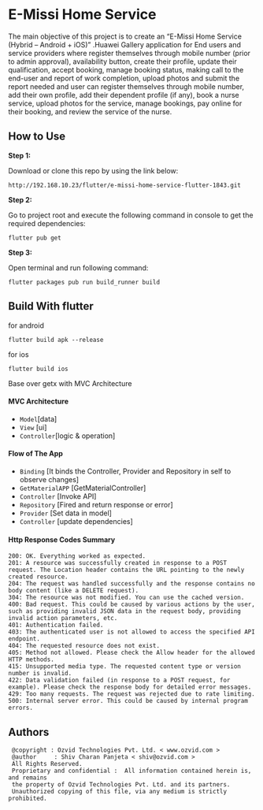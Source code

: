 # E-Missi Home Service

The main objective of this project is to create an “E-Missi Home Service (Hybrid – Android + iOS)” .Huawei Gallery application for End users and service providers where register themselves through mobile number (prior to admin approval), 
availability button, create their profile, update their qualification, accept booking, manage booking status, making call to the end-user and report of work completion, upload photos and submit the report needed and user can register themselves through mobile number, add their own profile, add their dependent profile (if any), book a nurse service, upload photos for the service, 
manage bookings, pay online for their booking, and review the service of the nurse.

## How to Use

**Step 1:**

Download or clone this repo by using the link below:

```
http://192.168.10.23/flutter/e-missi-home-service-flutter-1843.git

```

**Step 2:**

Go to project root and execute the following command in console to get the required dependencies:

```
flutter pub get 

```
**Step 3:**

Open terminal and run following command:

```
flutter packages pub run build_runner build

```

## Build With flutter

for android

```
flutter build apk --release
```

for ios

```
flutter build ios

```

Base over getx with MVC Architecture

#### MVC Architecture

- `Model`[data]
- `View` [ui]
- `Controller`[logic & operation]

#### Flow of The App

- `Binding` [It binds the Controller, Provider and Repository in self to observe changes]
- `GetMaterialAPP` [GetMaterialController]
- `Controller` [Invoke API]
- `Repository` [Fired and return response or error]
- `Provider` [Set data in model]
- `Controller` [update dependencies]

#### Http Response Codes Summary
    200: OK. Everything worked as expected.
    201: A resource was successfully created in response to a POST request. The Location header contains the URL pointing to the newly created resource.
    204: The request was handled successfully and the response contains no body content (like a DELETE request).
    304: The resource was not modified. You can use the cached version.
    400: Bad request. This could be caused by various actions by the user, such as providing invalid JSON data in the request body, providing invalid action parameters, etc.
    401: Authentication failed.
    403: The authenticated user is not allowed to access the specified API endpoint.
    404: The requested resource does not exist.
    405: Method not allowed. Please check the Allow header for the allowed HTTP methods.
    415: Unsupported media type. The requested content type or version number is invalid.
    422: Data validation failed (in response to a POST request, for example). Please check the response body for detailed error messages.
    429: Too many requests. The request was rejected due to rate limiting.
    500: Internal server error. This could be caused by internal program errors.

## Authors

```
 @copyright : Ozvid Technologies Pvt. Ltd. < www.ozvid.com >
 @author     : Shiv Charan Panjeta < shiv@ozvid.com >
 All Rights Reserved.
 Proprietary and confidential :  All information contained herein is, and remains
 the property of Ozvid Technologies Pvt. Ltd. and its partners.
 Unauthorized copying of this file, via any medium is strictly prohibited.

```
